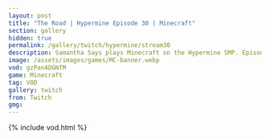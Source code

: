 ```yaml
---
layout: post
title: "The Road | Hypermine Episode 30 | Minecraft"
section: gallery
hidden: true
permalink: /gallery/twitch/hypermine/stream30
description: Samantha Says plays Minecraft on the Hypermine SMP. Episode 30.
image: /assets/images/games/MC-banner.webp
vod: gzPan4DGNfM
game: Minecraft
tag: VOD
gallery: twitch
from: Twitch
gmg:
---
```

{% include vod.html %}
